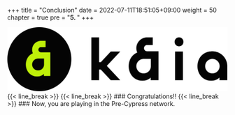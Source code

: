 +++
title = "Conclusion"
date = 2022-07-11T18:51:05+09:00
weight = 50
chapter = true
pre = "<b>5. </b>"
+++


<img src="../../static/images/Logo-1.png">
<!-- ![Kaia_Logo](https://raw.githubusercontent.com/klaytn/klaytn-pre-cypress-setup-workshop/main/static/images/Logo-1.png) -->
{{< line_break >}}
{{< line_break >}}
### Congratulations!!
{{< line_break >}}
### Now, you are playing in the Pre-Cypress network.



